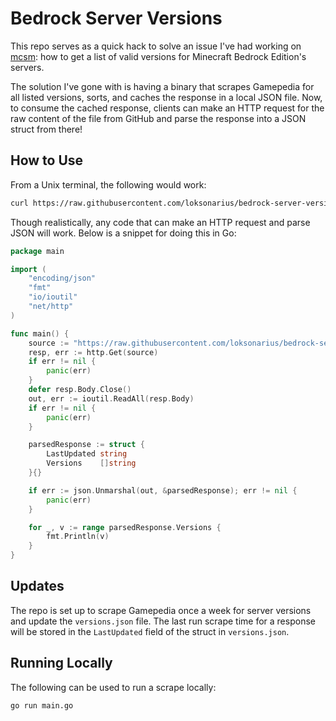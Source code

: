 # Bedrock Server Versions

This repo serves as a quick hack to solve an issue I've had working on
[mcsm](https://github.com/loksonarius/mcsm): how to get a list of valid versions
for Minecraft Bedrock Edition's servers.

The solution I've gone with is having a binary that scrapes Gamepedia for all
listed versions, sorts, and caches the response in a local JSON file. Now, to
consume the cached response, clients can make an HTTP request for the raw
content of the file from GitHub and parse the response into a JSON struct from
there!

## How to Use

From a Unix terminal, the following would work:

```bash
curl https://raw.githubusercontent.com/loksonarius/bedrock-server-versions/main/versions.json
```

Though realistically, any code that can make an HTTP request and parse JSON will
work. Below is a snippet for doing this in Go:

```go
package main

import (
	"encoding/json"
	"fmt"
	"io/ioutil"
	"net/http"
)

func main() {
	source := "https://raw.githubusercontent.com/loksonarius/bedrock-server-versions/main/versions.json"
	resp, err := http.Get(source)
	if err != nil {
		panic(err)
	}
	defer resp.Body.Close()
	out, err := ioutil.ReadAll(resp.Body)
	if err != nil {
		panic(err)
	}

	parsedResponse := struct {
		LastUpdated string
		Versions    []string
	}{}

	if err := json.Unmarshal(out, &parsedResponse); err != nil {
		panic(err)
	}

	for _, v := range parsedResponse.Versions {
		fmt.Println(v)
	}
}
```

## Updates

The repo is set up to scrape Gamepedia once a week for server versions and
update the `versions.json` file. The last run scrape time for a response will be
stored in the `LastUpdated` field of the struct in `versions.json`.

## Running Locally

The following can be used to run a scrape locally:

```bash
go run main.go
```
